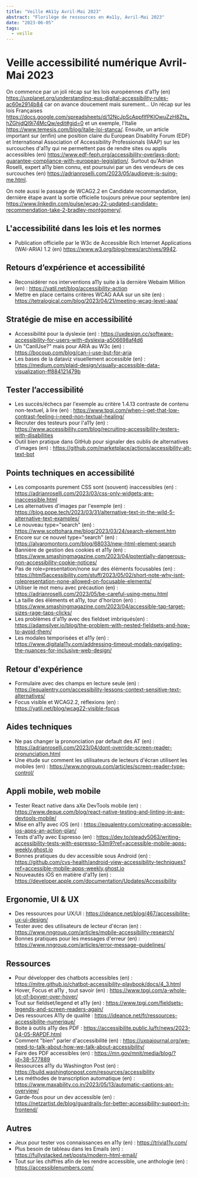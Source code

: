 ```yaml
---
title: "Veille #A11y Avril-Mai 2023"
abstract: "Florilège de ressources en #a11y, Avril-Mai 2023"
date: "2023-06-05"
tags:
  - veille
---
```


# Veille accessibilité numérique Avril-Mai 2023

On commence par un joli récap sur les lois européennes d'a11y (en) https://uxplanet.org/understanding-eus-digital-accessibility-rules-ac60e2914b84 car on avance doucement mais surement... Un récap sur les lois Françaises https://docs.google.com/spreadsheets/d/12NcJpScAppfIfPKlOwuZzH8Zts_hZGhjdQI9i74McQw/edit#gid=0 et un exemple, l'Italie 
https://www.temesis.com/blog/italie-loi-stanca/.
Ensuite, un article important sur (enfin) une position claire du European Disability Forum (EDF) et International Association of Accessibility Professionals (IAAP) sur les surcouches d'a11y qui ne permettent pas de rendre sites ou applis accessibles (en) https://www.edf-feph.org/accessibility-overlays-dont-guarantee-compliance-with-european-legislation/. Surtout qu'Adrian Roselli, expert a11y bien connu, est poursuivi par un des vendeurs de ces surcouches (en) 
https://adrianroselli.com/2023/05/audioeye-is-suing-me.html.

On note aussi le passage de WCAG2.2 en Candidate  recommandation, dernière étape avant la sortie officielle toujours prévue pour septembre (en) https://www.linkedin.com/pulse/wcag-22-updated-candidate-recommendation-take-2-bradley-montgomery/.

## L'accessibilité dans les lois et les normes 

- Publication officielle par le W3c de Accessible Rich Internet Applications (WAI-ARIA) 1.2 (en) <https://www.w3.org/blog/news/archives/9942>.


## Retours d’expérience et accessibilité

- Reconsidérer nos interventions a11y suite à la dernière Webaim Million (en)&nbsp;: https://yatil.net/blog/accessibility-action
- Mettre en place certains critères WCAG AAA sur un site (en)&nbsp;: https://tetralogical.com/blog/2023/04/21/meeting-wcag-level-aaa/

## Stratégie de mise en accessibilité

- Accessibilité pour la dyslexie (en)&nbsp;: https://uxdesign.cc/software-accessibility-for-users-with-dyslexia-a506698af4d6
- Un "CanIUse?" mais pour ARIA au W3c (en)&nbsp;: https://bocoup.com/blog/can-i-use-but-for-aria
- Les bases de la dataviz visuellement accessible (en)&nbsp;: https://medium.com/plaid-design/visually-accessible-data-visualization-ff884121479b

## Tester l’accessibilité

- Les succès/échecs par l'exemple au critère 1.4.13 contraste de contenu non-textuel, à lire (en)&nbsp;: https://www.tpgi.com/when-i-get-that-low-contrast-feeling-i-need-non-textual-healing/
- Recruter des testeurs pour l'a11y (en)&nbsp;: https://www.accessibility.com/blog/recruiting-accessibility-testers-with-disabilities
- Outil bien pratique dans GitHub pour signaler des oublis de alternatives d'images (en)&nbsp;: https://github.com/marketplace/actions/accessibility-alt-text-bot

## Points techniques en accessibilité

- Les composants purement CSS sont (souvent) inaccessibles (en)&nbsp;: https://adrianroselli.com/2023/03/css-only-widgets-are-inaccessible.html
- Les alternatives d'images par l'exemple (en)&nbsp;: https://blog.pope.tech/2023/03/31/alternative-text-in-the-wild-5-alternative-text-examples/
- Le nouveau type="search" (en)&nbsp;: https://www.scottohara.me/blog/2023/03/24/search-element.htm
- Encore sur ce nouvel type="search" (en)&nbsp;: https://alvaromontoro.com/blog/68033/new-html-element-search
- Bannière de gestion des cookies et a11y (en)&nbsp;: https://www.smashingmagazine.com/2023/04/potentially-dangerous-non-accessibility-cookie-notices/
- Pas de role=presentation/none sur des éléments focusables (en)&nbsp;: https://html5accessibility.com/stuff/2023/05/02/short-note-why-isnt-rolepresentation-none-allowed-on-focusable-elements/
- Utiliser le mot menu avec précaution (en)&nbsp;: https://adrianroselli.com/2023/05/be-careful-using-menu.html
- La taille des éléments et a11y, tour d'horizon (en)&nbsp;: https://www.smashingmagazine.com/2023/04/accessible-tap-target-sizes-rage-taps-clicks/
- Les problèmes d'a11y avec des fieldset imbriqués(en)&nbsp;: https://adamsilver.io/blog/the-problem-with-nested-fieldsets-and-how-to-avoid-them/
- Les modales temporisées et a11y (en)&nbsp;: https://www.digitala11y.com/addressing-timeout-modals-navigating-the-nuances-for-inclusive-web-design/

## Retour d'expérience

- Formulaire avec des champs en lecture seule (en)&nbsp;: https://equalentry.com/accessibility-lessons-context-sensitive-text-alternatives/
- Focus visible et WCAG2.2, réflexions (en)&nbsp;: https://yatil.net/blog/wcag22-visible-focus

## Aides techniques

- Ne pas changer la prononciation par default des AT (en)&nbsp;: https://adrianroselli.com/2023/04/dont-override-screen-reader-pronunciation.html
- Une étude sur comment les utilisateurs de lecteurs d'écran utilisent les mobiles (en)&nbsp;: https://www.nngroup.com/articles/screen-reader-type-control/

## Appli mobile, web mobile

- Tester React native dans aXe DevTools mobile (en)&nbsp;: https://www.deque.com/blog/react-native-testing-and-linting-in-axe-devtools-mobile/
- Mise en a11y avec iOS (en)&nbsp;: https://equalentry.com/creating-accessible-ios-apps-an-action-plan/
- Tests d'a11y avec Espresso (en)&nbsp;: https://dev.to/steady5063/writing-accessibility-tests-with-espresso-53m9?ref=accessible-mobile-apps-weekly.ghost.io
- Bonnes pratiques du dev accessible sous Android (en)&nbsp;: https://github.com/cvs-health/android-view-accessibility-techniques?ref=accessible-mobile-apps-weekly.ghost.io
- Nouveautés iOS en matière d'a11y (en)&nbsp;: https://developer.apple.com/documentation/Updates/Accessibility

## Ergonomie, UI & UX

- Des ressources pour UX/UI&nbsp;: https://ideance.net/blog/467/accessibilite-ux-ui-design/
- Tester avec des utilisateurs de lecteur d'écran (en)&nbsp;: https://www.nngroup.com/articles/mobile-accessibility-research/
- Bonnes pratiques pour les messages d'erreur (en)&nbsp;: https://www.nngroup.com/articles/error-message-guidelines/

## Ressources

- Pour développer des chatbots accessibles (en)&nbsp;: https://mitre.github.io/chatbot-accessibility-playbook/docs/4_3.html
- Hover, Focus et a11y , tout savoir (en)&nbsp;: https://www.tpgi.com/a-whole-lot-of-bovver-over-hover/
- Tout sur fieldset/legend et a11y (en)&nbsp;: https://www.tpgi.com/fieldsets-legends-and-screen-readers-again/
- Des ressources A11y de qualité&nbsp;: https://ideance.net/fr/ressources-accessibilite-numerique/
- Boite à outils a11y des PDF&nbsp;: https://accessibilite.public.lu/fr/news/2023-04-05-RAPDF.html
- Comment "bien" parler d'accessibilité (en)&nbsp;: https://uxpajournal.org/we-need-to-talk-about-how-we-talk-about-accessibility/
- Faire des PDF accessibles (en)&nbsp;: https://mn.gov/mnit/media/blog/?id=38-577889
- Ressources a11y du Washington Post (en)&nbsp;: https://build.washingtonpost.com/resources/accessibility
- Les méthodes de transcription automatique (en)&nbsp;: https://www.maxability.co.in/2023/05/13/automatic-captions-an-overview/
- Garde-fous pour un dev accessible (en)&nbsp;: https://netzartist.de/blog/guardrails-for-better-accessibility-support-in-frontend/

## Autres

- Jeux pour tester vos connaissances en a11y (en)&nbsp;: https://trivia11y.com/
- Plus besoin de tableau dans les Emails (en)&nbsp;: https://fullystacked.net/posts/modern-html-email/
- Tout sur les chiffres afin de les rendre accessible, une anthologie (en)&nbsp;: https://accessiblenumbers.com/
